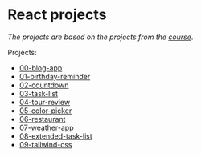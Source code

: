 # React projects

*The projects are based on the projects from the [course]*.

Projects:
- [00-blog-app]
- [01-birthday-reminder]
- [02-countdown]
- [03-task-list]
- [04-tour-review]
- [05-color-picker]
- [06-restaurant]
- [07-weather-app]
- [08-extended-task-list]
- [09-tailwind-css]

[course]: https://www.udemy.com/course/react-tutorial-and-projects-course
[00-blog-app]: 00-blog-app/README.md
[01-birthday-reminder]: 01-birthday-reminder/README.md
[02-countdown]: 02-countdown/README.md
[03-task-list]: 03-task-list/README.md
[04-tour-review]: 04-tour-review/README.md
[05-color-picker]: 05-color-picker/README.md
[06-restaurant]: 06-restaurant/README.md
[07-weather-app]: 07-weather-app/README.md
[08-extended-task-list]: 08-extended-task-list/README.md
[09-tailwind-css]: 09-tailwind-css/README.md 

